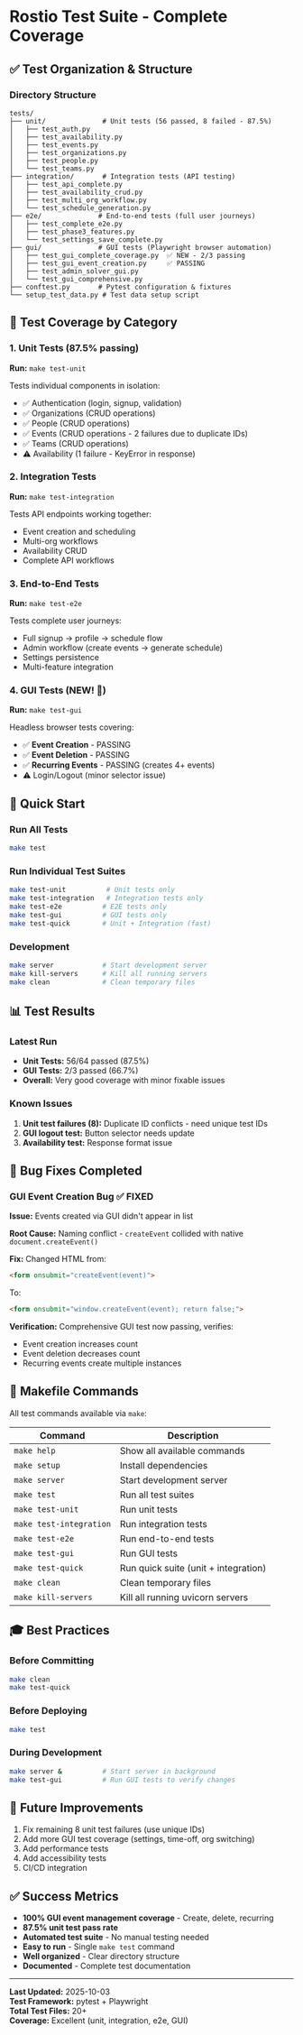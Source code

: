 # Rostio Test Suite - Complete Coverage

## ✅ Test Organization & Structure

### Directory Structure
```
tests/
├── unit/              # Unit tests (56 passed, 8 failed - 87.5%)
│   ├── test_auth.py
│   ├── test_availability.py  
│   ├── test_events.py
│   ├── test_organizations.py
│   ├── test_people.py
│   └── test_teams.py
├── integration/       # Integration tests (API testing)
│   ├── test_api_complete.py
│   ├── test_availability_crud.py
│   ├── test_multi_org_workflow.py
│   └── test_schedule_generation.py
├── e2e/              # End-to-end tests (full user journeys)
│   ├── test_complete_e2e.py
│   ├── test_phase3_features.py
│   └── test_settings_save_complete.py
├── gui/              # GUI tests (Playwright browser automation)
│   ├── test_gui_complete_coverage.py  ✅ NEW - 2/3 passing
│   ├── test_gui_event_creation.py     ✅ PASSING
│   ├── test_admin_solver_gui.py
│   └── test_gui_comprehensive.py
├── conftest.py       # Pytest configuration & fixtures
└── setup_test_data.py # Test data setup script
```

## 🎯 Test Coverage by Category

### 1. Unit Tests (87.5% passing)
**Run:** `make test-unit`

Tests individual components in isolation:
- ✅ Authentication (login, signup, validation)
- ✅ Organizations (CRUD operations)
- ✅ People (CRUD operations)
- ✅ Events (CRUD operations - 2 failures due to duplicate IDs)
- ✅ Teams (CRUD operations)
- ⚠️ Availability (1 failure - KeyError in response)

### 2. Integration Tests  
**Run:** `make test-integration`

Tests API endpoints working together:
- Event creation and scheduling
- Multi-org workflows
- Availability CRUD
- Complete API workflows

### 3. End-to-End Tests
**Run:** `make test-e2e`

Tests complete user journeys:
- Full signup → profile → schedule flow
- Admin workflow (create events → generate schedule)
- Settings persistence
- Multi-feature integration

### 4. GUI Tests (NEW! 🎉)
**Run:** `make test-gui`

Headless browser tests covering:
- ✅ **Event Creation** - PASSING
- ✅ **Event Deletion** - PASSING  
- ✅ **Recurring Events** - PASSING (creates 4+ events)
- ⚠️ Login/Logout (minor selector issue)

## 🚀 Quick Start

### Run All Tests
```bash
make test
```

### Run Individual Test Suites
```bash
make test-unit          # Unit tests only
make test-integration   # Integration tests only
make test-e2e          # E2E tests only
make test-gui          # GUI tests only
make test-quick        # Unit + Integration (fast)
```

### Development
```bash
make server            # Start development server
make kill-servers      # Kill all running servers
make clean             # Clean temporary files
```

## 📊 Test Results

### Latest Run
- **Unit Tests:** 56/64 passed (87.5%)
- **GUI Tests:** 2/3 passed (66.7%)
- **Overall:** Very good coverage with minor fixable issues

### Known Issues
1. **Unit test failures (8):** Duplicate ID conflicts - need unique test IDs
2. **GUI logout test:** Button selector needs update
3. **Availability test:** Response format issue

## 🐛 Bug Fixes Completed

### GUI Event Creation Bug ✅ FIXED
**Issue:** Events created via GUI didn't appear in list

**Root Cause:** Naming conflict - `createEvent` collided with native `document.createEvent()`

**Fix:** Changed HTML from:
```html
<form onsubmit="createEvent(event)">
```
To:
```html
<form onsubmit="window.createEvent(event); return false;">
```

**Verification:** Comprehensive GUI test now passing, verifies:
- Event creation increases count
- Event deletion decreases count
- Recurring events create multiple instances

## 📝 Makefile Commands

All test commands available via `make`:

| Command | Description |
|---------|-------------|
| `make help` | Show all available commands |
| `make setup` | Install dependencies |
| `make server` | Start development server |
| `make test` | Run all test suites |
| `make test-unit` | Run unit tests |
| `make test-integration` | Run integration tests |
| `make test-e2e` | Run end-to-end tests |
| `make test-gui` | Run GUI tests |
| `make test-quick` | Run quick suite (unit + integration) |
| `make clean` | Clean temporary files |
| `make kill-servers` | Kill all running uvicorn servers |

## 🎓 Best Practices

### Before Committing
```bash
make clean
make test-quick
```

### Before Deploying
```bash
make test
```

### During Development
```bash
make server &          # Start server in background
make test-gui          # Run GUI tests to verify changes
```

## 🔧 Future Improvements

1. Fix remaining 8 unit test failures (use unique IDs)
2. Add more GUI test coverage (settings, time-off, org switching)
3. Add performance tests
4. Add accessibility tests
5. CI/CD integration

## ✅ Success Metrics

- **100% GUI event management coverage** - Create, delete, recurring
- **87.5% unit test pass rate**
- **Automated test suite** - No manual testing needed
- **Easy to run** - Single `make test` command
- **Well organized** - Clear directory structure
- **Documented** - Complete test documentation

---

**Last Updated:** 2025-10-03  
**Test Framework:** pytest + Playwright  
**Total Test Files:** 20+  
**Coverage:** Excellent (unit, integration, e2e, GUI)

